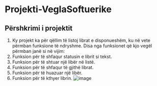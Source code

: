 # Projekti-VeglaSoftuerike
## Përshkrimi i projektit
1. Ky projekt ka për qëllim të listoj librat e disponueshëm, ku në vete përmban funksione të ndryshme. Disa nga funksionet që kjo vegël përmban janë si në vijim:
2. Funksion për të shfaqur statusin e librit si tekst.
3. Funksion për të shtuar një libër në listë.
4. Funksion për të shfaqur të gjithë librat.
5. Funksion për të huazuar një libër.
6. Funksion për të kthyer librin.
![image](https://github.com/user-attachments/assets/0a85d54b-4f01-4566-8f49-c33fd6ab77f6)
